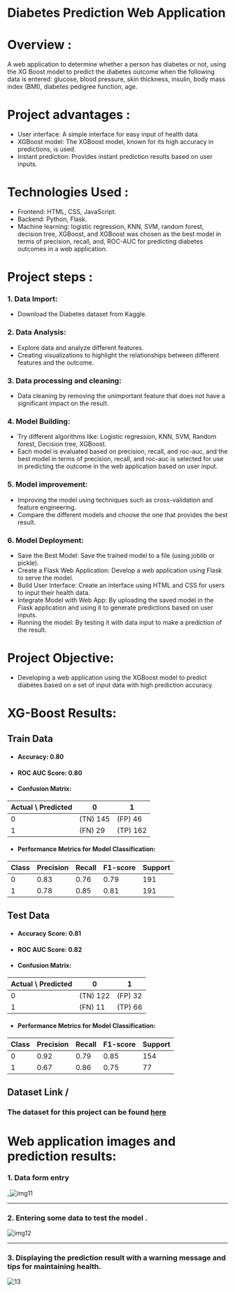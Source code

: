 # **Diabetes Prediction Web Application**
# Overview :
A web application to determine whether a person has diabetes or not, using the XG Boost model to predict the diabetes outcome when the following data is entered: glucose, blood pressure, skin thickness, insulin, body mass index (BMI), diabetes pedigree function, age.

# Project advantages :
* User interface: A simple interface for easy input of health data.
* XGBoost model: The XGBoost model, known for its high accuracy in predictions, is used.
* Instant prediction: Provides instant prediction results based on user inputs.

 # Technologies Used :
* Frontend: HTML, CSS, JavaScript.
* Backend: Python, Flask.
* Machine learning: logistic regression, KNN, SVM, random forest, decision tree, XGBoost, and XGBoost was chosen as the best model in terms of precision, recall, and, ROC-AUC for predicting diabetes outcomes in a web application.

 # Project steps : 
 ### 1. Data Import:
+ Download the Diabetes dataset from Kaggle.

### 2. Data Analysis:
* Explore data and analyze different features.
* Creating visualizations to highlight the relationships between different features and the outcome. 

### 3. Data processing and cleaning: 
* Data cleaning by removing the unimportant feature that does not have a significant impact on the result.

### 4. Model Building:
* Try different algorithms like: Logistic regression, KNN, SVM, Random forest, Decision tree, XGBoost.
*  Each model is evaluated based on precision, recall, and roc-auc, and the best model in terms of precision, recall, and roc-auc is selected for use in predicting the outcome in the web application based on user input.
  
### 5. Model improvement:
* Improving the model using techniques such as cross-validation and feature engineering.
* Compare the different models and choose the one that provides the best result.

### 6. Model Deployment:
* Save the Best Model: Save the trained model to a file (using joblib or pickle).
* Create a Flask Web Application: Develop a web application using Flask to serve the model.
* Build User Interface: Create an interface using HTML and CSS for users to input their health data.
* Integrate Model with Web App: By uploading the saved model in the Flask application and using it to generate predictions based on user inputs.
* Running the model: By testing it with data input to make a prediction of the result.
 
# Project Objective:
* Developing a web application using the XGBoost model to predict diabetes based on a set of input data with high prediction accuracy.
# XG-Boost Results:
## Train Data
* #### Accuracy: 0.80
* #### ROC AUC Score: 0.80
* #### Confusion Matrix:
    
| Actual \ Predicted | 0 | 1 |
| ------------- | ------------- |------------- |
| 0  | (TN) 145 |  (FP) 46 |
| 1  | (FN) 29 |  (TP) 162 |

* #### Performance Metrics for Model Classification:
 
|Class  | Precision | Recall | F1-score | Support | 
| ------------- | ------------- |------------- |------------- |------------- |
| 0  | 0.83 | 0.76 | 0.79 | 191 |
| 1  | 0.78 | 0.85 | 0.81 | 191 |

## Test Data 
* #### Accuracy Score: 0.81
* #### ROC AUC Score: 0.82
* #### Confusion Matrix:

| Actual \ Predicted | 0 | 1 |
| ------------- | ------------- |------------- |
| 0  | (TN) 122 |  (FP) 32 |
| 1  | (FN) 11 |  (TP) 66 |

* #### Performance Metrics for Model Classification:
 
|Class  | Precision | Recall | F1-score | Support | 
| ------------- | ------------- |------------- |------------- |------------- |
| 0  | 0.92 | 0.79 | 0.85 | 154 |
| 1  | 0.67 | 0.86 | 0.75 | 77 |

## Dataset Link /
### The dataset for this project can be found [here](https://www.kaggle.com/datasets/uciml/pima-indians-diabetes-database/data)

# Web application images and prediction results: 
### 1. Data form entry 
_![img11](https://github.com/user-attachments/assets/28a4140e-b60d-4809-9ef4-0681babd90a1)
______________________________________________________________________________________
### 2. Entering some data to test the model .
![img12](https://github.com/user-attachments/assets/ae32fb61-9cc2-4e44-9be6-1d3a793d15b0)
______________________________________________________________________________________
 ### 3. Displaying the prediction result with a warning message and tips for maintaining health.
![13](https://github.com/user-attachments/assets/2b282e8e-ab0a-4949-8b46-1718b17b09a1)
